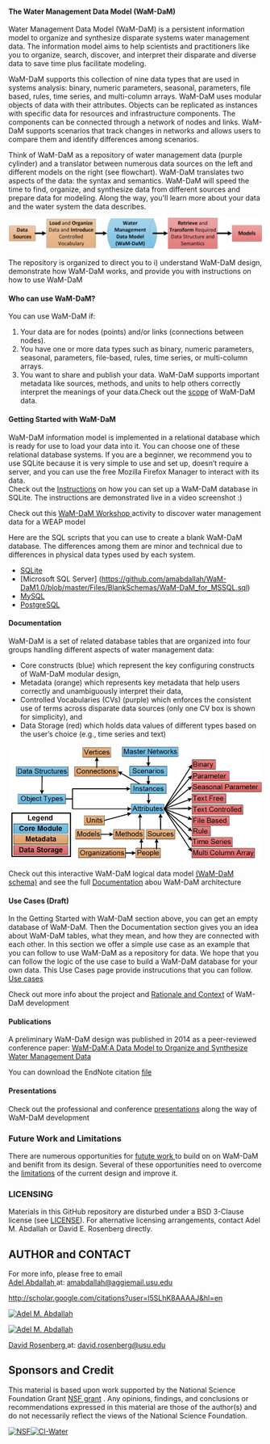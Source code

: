#### The Water Management Data Model (WaM-DaM)

Water Management Data Model (WaM-DaM) is a persistent information model to organize and synthesize disparate systems water management data. The information model aims to help scientists and practitioners like you to organize, search, discover, and interpret their disparate and diverse data to save time plus facilitate modeling.

WaM-DaM supports this collection of nine data types that are used in systems analysis: binary, numeric parameters, seasonal, parameters, file based, rules, time series, and multi-column arrays. WaM-DaM uses modular objects of data with their attributes. Objects can be replicated as instances with specific data for resources and infrastructure components. The components can be connected through a network of nodes and links. WaM-DaM supports scenarios that track changes in networks and allows users to compare them and identify differences among scenarios. 

Think of WaM-DaM as a repository of water management data (purple cylinder) and a translator between numerous data sources on the left and different models on the right (see flowchart). WaM-DaM translates two aspects of the data: the syntax and semantics. WaM-DaM will speed the time to find, organize, and synthesize data from different sources and prepare data for modeling. Along the way, you'll learn more about your data and the water system the data describes. 

![](https://github.com/amabdallah/WaM-DaM/blob/master/Files/Figures/WaM-DaM_workflow.jpg)

The repository is organized to direct you to i) understand WaM-DaM design, demonstrate how WaM-DaM works, and provide you with instructions on how to use WaM-DaM 

#### Who can use WaM-DaM?
You can use WaM-DaM if:   
1.	Your data are for nodes (points) and/or links (connections between nodes).    
2.	You have one or more data types such as binary, numeric parameters, seasonal, parameters, file-based, rules, time series, or multi-column arrays.   
3.	You want to share and publish your data. WaM-DaM supports important metadata like sources, methods, and units to help others correctly interpret the meanings of your data.Check out the [scope](https://github.com/amabdallah/WaM-DaM/blob/master/docs/Scope.md) of WaM-DaM data.  

#### Getting Started with WaM-DaM
 
WaM-DaM information model is implemented in a relational database which is ready for use to load your data into it. You can choose one of these relational database systems. If you are a beginner, we recommend you to use SQLite because it is very simple to use and set up, doesn’t require a server, and you can use the free Mozilla Firefox Manager to interact with its data.  
Check out the [Instructions](https://github.com/amabdallah/WaM-DaM/blob/master/docs/SQLite_Instructions.md) on how you can set up a WaM-DaM database in SQLite. The instructions are demonstrated live in a video screenshot :)

Check out this <a href="https://github.com/amabdallah/WaM-DaM/blob/master/docs/Workshop.md" target="_blank"> WaM-DaM Workshop </a>  activity to discover water management data for a WEAP model 

Here are the SQL scripts that you can use to create a blank WaM-DaM database. The differences among them are minor and technical due to differences in physical data types used by each system.
* [SQLite](https://github.com/amabdallah/WaM-DaM1.0/blob/master/Files/BlankSchemas/WaM-DaM_for_SQLite.sql)
* [Microsoft SQL Server] (https://github.com/amabdallah/WaM-DaM1.0/blob/master/Files/BlankSchemas/WaM-DaM_for_MSSQL.sql)
* [MySQL](https://github.com/amabdallah/WaM-DaM1.0/blob/master/Files/BlankSchemas/WaM-DaM_for_MySQL.sql)
* [PostgreSQL](https://github.com/amabdallah/WaM-DaM1.0/blob/master/Files/BlankSchemas/WaM-DaM_for_PostgreSQL.sql)

#### Documentation  
WaM-DaM is a set of related database tables that are organized into four groups handling different aspects of water management data:  
* Core constructs (blue) which represent the key configuring constructs of WaM-DaM modular design, 
* Metadata (orange) which represents key metadata that help users correctly and unambiguously interpret their data, 
* Controlled Vocabularies (CVs) (purple) which enforces the consistent use of terms across disparate data sources (only one CV box is shown for simplicity), and 
* Data Storage (red) which holds data values of different types based on the user’s choice (e.g., time series and text)

![](https://github.com/amabdallah/WaM-DaM/blob/master/Files/Figures/WaM-DaM_Conceptual.jpg)

Check out this interactive WaM-DaM logical data model <a href="http://amabdallah.github.io/WaM-DaM/" target="_blank">(WaM-DaM schema)</a> and see the full [Documentation](https://github.com/amabdallah/WaM-DaM/blob/master/docs/Documentation.md) abou WaM-DaM architecture

#### Use Cases (Draft)
In the Getting Started with WaM-DaM section above, you can get an empty database of WaM-DaM. Then the Documentation section gives you an idea about WaM-DaM tables, what they mean, and how they are connected with each other. In this section we offer a simple use case as an example that you can follow to use WaM-DaM as a repository for data. We hope that you can follow the logic of the use case to build a WaM-DaM database for your own data. This Use Cases page provide instrucutions that you can follow.  
<a href="https://github.com/amabdallah/WaM-DaM/blob/master/docs/Use_Cases.md" target="_blank">Use cases</a>     

Check out more info about the project and [Rationale and Context](https://github.com/amabdallah/WaM-DaM/blob/master/docs/Rationale_Context.md) of WaM-DaM development

#### Publications
A preliminary WaM-DaM design was published in 2014 as a peer-reviewed conference paper:
<a href="http://www.iemss.org/sites/iemss2014/papers/iemss2014_submission_406.pdf" target="_blank">WaM-DaM:A Data Model to Organize and Synthesize Water Management Data</a> 

You can download the EndNote citation [file](https://github.com/amabdallah/WaM-DaM/blob/master/Files/WaMDaM_AbdallahRosenberg.enw)

#### Presentations
Check out the professional and conference [presentations](https://github.com/amabdallah/WaM-DaM/blob/master/docs/Presentations.md) along the way of WaM-DaM development 

### Future Work and Limitations 
There are numerous opportunities for <a href="https://github.com/amabdallah/WaM-DaM/blob/master/docs/Future_Work.md" target="_blank">futute work </a> to build on on WaM-DaM and benifit from its design. Several of these opportunities need to overcome the <a href="https://github.com/amabdallah/WaM-DaM/blob/master/docs/Limitations.md" target="_blank">limitations</a>
 of the current design and improve it.  

### LICENSING
Materials in this GitHub repository are disturbed under a BSD 3-Clause license (see           [LICENSE](https://github.com/amabdallah/WaM-DaM/blob/master/LICENSE.md)). 
For alternative licensing arrangements, contact Adel M. Abdallah or David E. Rosenberg directly.    

## AUTHOR and CONTACT
For more info, please free to email    
<a href="http://www.engr.usu.edu/cee/faculty/derosenberg/students.htm" target="_blank"> Adel Abdallah </a> at: amabdallah@aggiemail.usu.edu 

http://scholar.google.com/citations?user=l5SLhK8AAAAJ&hl=en   

<a title="Adel M. Abdallah" href="https://www.researchgate.net/profile/Adel_Abdallah4/"><img src="https://www.researchgate.net/images/public/profile_share_badge.png" alt="Adel M. Abdallah" /></a>

<a title="Adel M. Abdallah" href="http://www.mendeley.com/profiles/adel-abdallah2/"><img 
src=" http://prod-stack-20150109-s3bucketdrupal-1q2lugja61lfq.s3.amazonaws.com/thumbnails/video/youtube-Gv6_HuCYExM_0.jpg" alt="Adel M. Abdallah" /></a>

<a href="http://www.engr.usu.edu/cee/faculty/derosenberg/" target="_blank"> David Rosenberg </a> at: david.rosenberg@usu.edu

## Sponsors and Credit 
This material is based upon work supported by the National Science Foundation Grant <a href="http://www.nsf.gov/awardsearch/showAward?AWD_ID=1135482" target="_blank">NSF grant</a> . Any opinions, findings, and conclusions or recommendations expressed in this material are those of the author(s) and do not necessarily reflect the views of the National Science Foundation.   

[![NSF](http://www.nsf.gov/images/logos/nsf1v.jpg)](http://www.nsf.gov/awardsearch/showAward?AWD_ID=1135482&HistoricalAwards=false)[![CI-Water](http://ci-water.org/images/logo/ciwater.png)](http://ci-water.org/)


